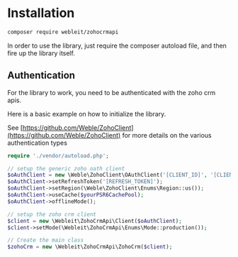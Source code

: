 # Installation

```bash
composer require webleit/zohocrmapi
```

In order to use the library, just require the composer autoload file, and then fire up the library itself.


## Authentication

For the library to work, you need to be authenticated with the zoho crm apis.

Here is a basic example on how to initialize the library.

See [https://github.com/Weble/ZohoClient](https://github.com/Weble/ZohoClient) for more details on the various authentication types

```php
require './vendor/autoload.php';

// setup the generic zoho oath client
$oAuthClient = new \Weble\ZohoClient\OAuthClient('[CLIENT_ID]', '[CLIENT_SECRET]');
$oAuthClient->setRefreshToken('[REFRESH_TOKEN]');
$oAuthClient->setRegion(\Weble\ZohoClient\Enums\Region::us());
$oAuthClient->useCache($yourPSR6CachePool);
$oAuthClient->offlineMode();

// setup the zoho crm client
$client = new \Webleit\ZohoCrmApi\Client($oAuthClient);
$client->setMode(\Webleit\ZohoCrmApi\Enums\Mode::production()); 

// Create the main class
$zohoCrm = new \Webleit\ZohoCrmApi\ZohoCrm($client);
```



